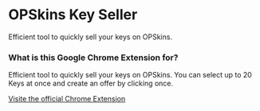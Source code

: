 # OPSkins Key Seller #

Efficient tool to quickly sell your keys on OPSkins.

### What is this Google Chrome Extension for? ###

Efficient tool to quickly sell your keys on OPSkins.
You can select up to 20 Keys at once and create an offer by clicking once.

[Visite the official Chrome Extension](https://chrome.google.com/webstore/detail/opskins-key-seller/aphhlengkgkmljgdomjcaljbhejcjjmo)
